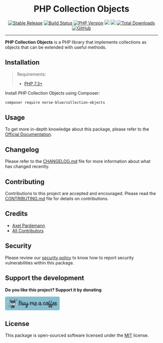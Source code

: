<div align="center">
  <h1>PHP Collection Objects</h1>
  <p align="center"> 
    <a href="https://packagist.org/packages/norse-blue/collection-objects"><img alt="Stable Release" src="https://img.shields.io/packagist/v/norse-blue/collection-objects.svg?color=%235e81ac&style=popout-square"></a>
    <a href="https://circleci.com/gh/norse-blue/php-collection-objects/tree/master"><img alt="Build Status" src="https://img.shields.io/circleci/project/github/norse-blue/php-collection-objects/master.svg?color=%23a3be8c&style=popout-square"></a>
    <a href="https://php.net/releases"><img alt="PHP Version" src="https://img.shields.io/packagist/php-v/norse-blue/collection-objects.svg?color=%23b48ead&style=popout-square"></a>
    <a href="https://codeclimate.com/github/norse-blue/php-collection-objects/maintainability"><img src="https://api.codeclimate.com/v1/badges/e736729f57d4a265f673/maintainability" /></a>
    <a href="https://codeclimate.com/github/norse-blue/php-collection-objects/test_coverage"><img src="https://api.codeclimate.com/v1/badges/e736729f57d4a265f673/test_coverage" /></a>
    <a href="https://packagist.org/packages/norse-blue/collection-objects"><img alt="Total Downloads" src="https://img.shields.io/packagist/dt/norse-blue/collection-objects.svg?color=%235e81ac&style=popout-square"></a>
    <a href="https://packagist.org/packages/norse-blue/collection-objects"><img alt="GitHub" src="https://img.shields.io/github/license/norse-blue/php-collection-objects.svg?color=%235e81ac&style=popout-square"></a>
  </p>
</div>
<hr>

**PHP Collection Objects** is a PHP library that implements collections as objects that can be extended with useful methods.

## Installation

>Requirements:
>- [PHP 7.3+](https://php.net/releases)

Install PHP Collection Objects using Composer:

```bash
composer require norse-blue/collection-objects
```

## Usage

To get more in-depth knowledge about this package, please refer to the [Official Documentation](https://norse-blue.github.io/php-collection-objects/).

## Changelog

Please refer to the [CHANGELOG.md](CHANGELOG.md) file for more information about what has changed recently.

## Contributing

Contributions to this project are accepted and encouraged. Please read the [CONTRIBUTING.md](.github/CONTRIBUTING.md) file for details on contributions.

## Credits

- [Axel Pardemann](https://github.com/axelitus)
- [All Contributors](../../contributors)

## Security

Please review our [security policy](https://github.com/norse-blue/php-collection-objects/security/policy) to know how to report security vulnerabilities within this package.

## Support the development

**Do you like this project? Support it by donating**

<a href="https://www.buymeacoffee.com/axelitus"><img src="docs/assets/images/buy-me-a-coffee.svg" width="180" alt="Buy me a coffee"></img></a>

## License

This package is open-sourced software licensed under the [MIT](LICENSE.md) license.
